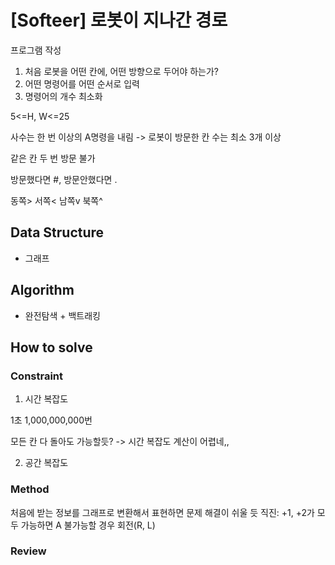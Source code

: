 # [Softeer] 로봇이 지나간 경로

프로그램 작성
1. 처음 로봇을 어떤 칸에, 어떤 방향으로 두어야 하는가?
2. 어떤 명령어를 어떤 순서로 입력
3. 명령어의 개수 최소화

5<=H, W<=25

사수는 한 번 이상의 A명령을 내림 -> 로봇이 방문한 칸 수는 최소 3개 이상

같은 칸 두 번 방문 불가

방문했다면 #, 방문안했다면 .

동쪽> 서쪽< 남쪽v 북쪽^
## Data Structure

- 그래프

## Algorithm

- 완전탐색 + 백트래킹

## How to solve
### Constraint
1. 시간 복잡도

1초 1,000,000,000번

모든 칸 다 돌아도 가능할듯? -> 시간 복잡도 계산이 어렵네,,
   
2. 공간 복잡도

### Method
처음에 받는 정보를 그래프로 변환해서 표현하면 문제 해결이 쉬울 듯
직진: +1, +2가 모두 가능하면 A
불가능할 경우 회전(R, L)

### Review